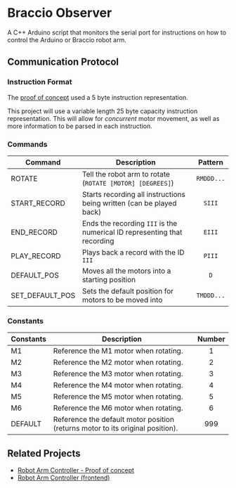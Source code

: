 # Braccio Observer
A C++ Arduino script that monitors the serial port for instructions on how to control the Arduino or Braccio robot arm.

## Communication Protocol

### Instruction Format
The [proof of concept](https://github.com/hrszpuk/BraccioProofOfConcept) used a 5 byte instruction representation.

This project will use a variable length 25 byte capacity instruction representation.
This will allow for *concurrent* motor movement, as well as more information to be parsed in each instruction.




### Commands
| Command        | Description                                               | Pattern |
|----------------|-----------------------------------------------------------|:------:|
| ROTATE         | Tell the robot arm to rotate (`ROTATE [MOTOR] [DEGREES]`) |   `RMDDD...`    |
| START_RECORD   | Starts recording all instructions being written (can be played back) | `SIII` |
| END_RECORD     | Ends the recording `III` is the numerical ID representing that recording | `EIII` |
| PLAY_RECORD    | Plays back a record with the ID `III` | `PIII` |
| DEFAULT_POS    | Moves all the motors into a starting position | `D` |
| SET_DEFAULT_POS | Sets the default position for motors to be moved into | `TMDDD...` |

### Constants
| Constants | Description                                                                    | Number |
|-----------|--------------------------------------------------------------------------------|:------:|
| M1        | Reference the M1 motor when rotating.                                          |   1    |
| M2        | Reference the M2 motor when rotating.                                          |   2    |
| M3        | Reference the M3 motor when rotating.                                          |   3    |
| M4        | Reference the M4 motor when rotating.                                          |   4    |
| M5        | Reference the M5 motor when rotating.                                          |   5    |
| M6        | Reference the M6 motor when rotating.                                          |   6    |
| DEFAULT   | Reference the default motor position (returns motor to its original position). |  999   |

## Related Projects
- [Robot Arm Controller - Proof of concept](https://github.com/hrszpuk/BraccioProofOfConcept)
- [Robot Arm Controller (frontend)](https://github.com/hrszpuk/BraccioController)


